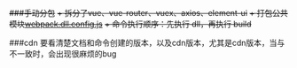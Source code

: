 ~~###手动分包~~
~~+ 拆分了vue、vue-router、vuex、axios、element-ui~~
~~+ 打包公共模块[webpack.dll.config.js](../../webpack.dll.config.js)~~
~~+ 命令执行顺序：先执行 dll，再执行 build~~

    




###cdn
要看清楚文档和命令创建的版本，以及cdn版本，尤其是cdn版本，当与不一致时，会出现很麻烦的bug


